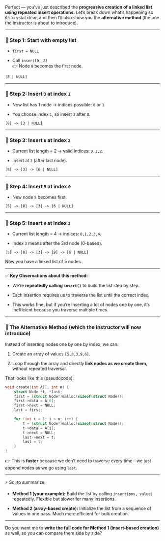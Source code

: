 Perfect — you’ve just described the **progressive creation of a linked list using repeated insert operations**. Let’s break down what’s happening so it’s crystal clear, and then I’ll also show you the **alternative method** (the one the instructor is about to introduce).

---

### 🔹 Step 1: Start with empty list

- `first = NULL`
    
- Call `insert(0, 8)`  
    👉 Node `8` becomes the first node.
    

```
[8 | NULL]
```

---

### 🔹 Step 2: Insert `3` at index `1`

- Now list has 1 node → indices possible: `0` or `1`.
    
- You choose index `1`, so insert `3` after `8`.
    

```
[8] -> [3 | NULL]
```

---

### 🔹 Step 3: Insert `6` at index `2`

- Current list length = 2 → valid indices: `0,1,2`.
    
- Insert at `2` (after last node).
    

```
[8] -> [3] -> [6 | NULL]
```

---

### 🔹 Step 4: Insert `5` at index `0`

- New node `5` becomes first.
    

```
[5] -> [8] -> [3] -> [6 | NULL]
```

---

### 🔹 Step 5: Insert `9` at index `3`

- Current list length = 4 → indices: `0,1,2,3,4`.
    
- Index `3` means after the 3rd node (0-based).
    

```
[5] -> [8] -> [3] -> [9] -> [6 | NULL]
```

Now you have a linked list of 5 nodes.

---

✅ **Key Observations about this method:**

- We’re **repeatedly calling `insert()`** to build the list step by step.
    
- Each insertion requires us to traverse the list until the correct index.
    
- This works fine, but if you’re inserting a lot of nodes one by one, it’s inefficient because you traverse multiple times.
    

---

### 🔹 The Alternative Method (which the instructor will now introduce)

Instead of inserting nodes one by one by index, we can:

1. Create an array of values `[5,8,3,9,6]`.
    
2. Loop through the array and directly **link nodes as we create them**, without repeated traversal.
    

That looks like this (pseudocode):

```c
void create(int A[], int n) {
    struct Node *t, *last;
    first = (struct Node*)malloc(sizeof(struct Node));
    first->data = A[0];
    first->next = NULL;
    last = first;

    for (int i = 1; i < n; i++) {
        t = (struct Node*)malloc(sizeof(struct Node));
        t->data = A[i];
        t->next = NULL;
        last->next = t;
        last = t;
    }
}
```

👉 This is **faster** because we don’t need to traverse every time—we just append nodes as we go using `last`.

---

⚡ So, to summarize:

- **Method 1 (your example):** Build the list by calling `insert(pos, value)` repeatedly. Flexible but slower for many insertions.
    
- **Method 2 (array-based create):** Initialize the list from a sequence of values in one pass. Much more efficient for bulk creation.
    

---

Do you want me to **write the full code for Method 1 (insert-based creation)** as well, so you can compare them side by side?
